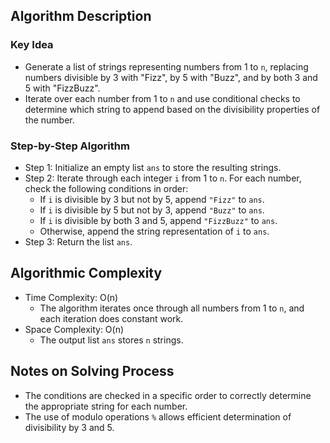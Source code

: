## Algorithm Description
### Key Idea
- Generate a list of strings representing numbers from 1 to ```n```, replacing numbers divisible by 3 with "Fizz", by 5 with "Buzz", and by both 3 and 5 with "FizzBuzz".
- Iterate over each number from 1 to ```n``` and use conditional checks to determine which string to append based on the divisibility properties of the number.

### Step-by-Step Algorithm
- Step 1: Initialize an empty list ```ans``` to store the resulting strings.
- Step 2: Iterate through each integer ```i``` from 1 to ```n```. For each number, check the following conditions in order:
  - If ```i``` is divisible by 3 but not by 5, append ```"Fizz"``` to ```ans```.
  - If ```i``` is divisible by 5 but not by 3, append ```"Buzz"``` to ```ans```.
  - If ```i``` is divisible by both 3 and 5, append ```"FizzBuzz"``` to ```ans```.
  - Otherwise, append the string representation of ```i``` to ```ans```.
- Step 3: Return the list ```ans```.

## Algorithmic Complexity
- Time Complexity: O(n)
  - The algorithm iterates once through all numbers from 1 to ```n```, and each iteration does constant work.
- Space Complexity: O(n)
  - The output list ```ans``` stores ```n``` strings.
  
## Notes on Solving Process
- The conditions are checked in a specific order to correctly determine the appropriate string for each number.
- The use of modulo operations ```%``` allows efficient determination of divisibility by 3 and 5.
